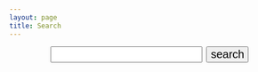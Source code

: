 ```yaml
---
layout: page
title: Search
---
```

<form action="get" id="site_search">
<center>
  <input style="font-size:20px;" type="text" id="search_box">&nbsp;
  <input style="font-size:20px;" type="submit" value="search">
</center>
</form>
<br/>&nbsp;
<br/>&nbsp;

<ul id="search_results"></ul>

<script src="{{ site.baseurl }}/js/lunr.js"></script>
<script src="https://code.jquery.com/jquery-3.3.1.min.js" integrity="sha256-FgpCb/KJQlLNfOu91ta32o/NMZxltwRo8QtmkMRdAu8=" crossorigin="anonymous"></script>
<script src="{{ site.baseurl }}/js/search.js"></script>
